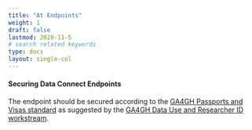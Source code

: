 ```yaml
---
title: "At Endpoints"
weight: 1
draft: false
lastmod: 2020-11-5
# search related keywords
type: docs
layout: single-col
---
```

#### Securing Data Connect Endpoints
The endpoint should be secured according to the [GA4GH Passports and Visas standard](https://github.com/ga4gh-duri/ga4gh-duri.github.io/tree/master/researcher_ids) as suggested by the [GA4GH Data Use and Researcher ID workstream](https://ga4gh-duri.github.io/).



